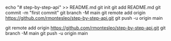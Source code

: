 echo "# step-by-step-api" >> README.md
git init
git add README.md
git commit -m "first commit"
git branch -M main
git remote add origin https://github.com/rmontesleo/step-by-step-api.git
git push -u origin main

git remote add origin https://github.com/rmontesleo/step-by-step-api.git
git branch -M main
git push -u origin main
